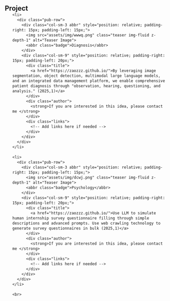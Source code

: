 <h2 id="Idea" style="margin: 2px 0px -15px;">Project</h2>

<div class="publications">
  <ol class="bibliography">

    <li>
      <div class="pub-row">
        <div class="col-sm-3 abbr" style="position: relative; padding-right: 15px; padding-left: 15px;">
          <img src="assets/img/wwwq.png" class="teaser img-fluid z-depth-1" alt="Teaser Image">
          <abbr class="badge">Diagnosis</abbr>
        </div>
        <div class="col-sm-9" style="position: relative; padding-right: 15px; padding-left: 20px;">
          <div class="title">
            <a href="https://zaozzz.github.io/">By leveraging image segmentation, object detection, multimodal large language models, and an integrated data management platform, we enable comprehensive patient diagnosis through "observation, hearing, questioning, and analysis." (2025,1)</a>
          </div>
          <div class="author">
            <strong>If you are interested in this idea, please contact me </strong>
          </div>
          <div class="links">
            <!-- Add links here if needed -->
          </div>
        </div>
      </div>
    </li>

    <li>
      <div class="pub-row">
        <div class="col-sm-3 abbr" style="position: relative; padding-right: 15px; padding-left: 15px;">
          <img src="assets/img/dcwj.png" class="teaser img-fluid z-depth-1" alt="Teaser Image">
          <abbr class="badge">Psychology</abbr>
        </div>
        <div class="col-sm-9" style="position: relative; padding-right: 15px; padding-left: 20px;">
          <div class="title">
            <a href="https://zaozzz.github.io/">Use LLM to simulate human internship survey questionnaire filling through simple descriptions and advanced prompts. Use web crawling technology to generate survey questionnaires in bulk (2025,1)</a>
          </div>
          <div class="author">
            <strong>If you are interested in this idea, please contact me </strong>
          </div>
          <div class="links">
            <!-- Add links here if needed -->
          </div>
        </div>
      </div>
    </li>

    <br>

  </ol>
</div>
